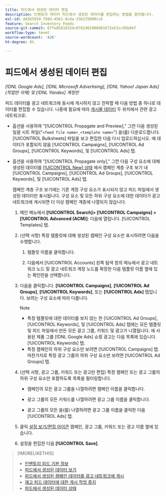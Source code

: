 ```yaml
---
title: 피드에서 생성된 데이터 편집
description: 인벤토리 데이터 피드에서 생성된 데이터를 편집하는 방법을 알아봅니다.
exl-id: d43b593d-758d-4561-9cda-33b235099cc6
feature: Search Inventory Feeds
source-git-commit: 67fe8581832dc0762d62908d01672e53cc95b847
workflow-type: tm+mt
source-wordcount: '426'
ht-degree: 0%

---
```


# 피드에서 생성된 데이터 편집

*[!DNL Google Ads], [!DNL Microsoft Advertising], [!DNL Yahoo! Japan Ads] (작업만 삭제) 및 [!DNL Yandex] 계정만*

피드 데이터를 광고 네트워크에 동시에 게시하지 않고 전파할 때 다음 방법 중 하나로 데이터를 편집할 수 있습니다. 나중에 필요에 따라 [게시물 데이터](propagated-data-post.md) 두 위치에서 관련 광고 네트워크로:

* 옵션을 사용하여 &quot;[!UICONTROL Propagate and Preview],&quot; 그런 다음 생성된 일괄 시트 파일(&quot;`<feed file name>_<template name>`&quot;) 을(를) 다운로드합니다. [!UICONTROL Bulksheets] 파일을 보고 편집한 다음 다시 업로드하십시오. 에 데이터가 포함되지 않음 [!UICONTROL Campaigns], [!UICONTROL Ad Groups], [!UICONTROL Keywords], 및 [!UICONTROL Ads] 탭.

* 옵션을 사용하여 &quot;[!UICONTROL Propagate only],&quot; 그런 다음 구성 요소에 대해 생성된 데이터를 [[!UICONTROL New] 상태](propagated-data-status.md) 에서 캠페인 계층 구조 보기 내 [!UICONTROL Campaigns], [!UICONTROL Ad Groups], [!UICONTROL Keywords], 및 [!UICONTROL Ads] 탭.

  캠페인 계층 구조 보기에는 기존 계정 구성 요소가 표시되지 않고 피드 파일에서 생성된 데이터만 표시됩니다. 구성 요소 및 모든 하위 구성 요소에 대한 데이터가 광고 네트워크에 게시되면 더 이상 캠페인 계층에 나열되지 않습니다.

   1. 메인 메뉴에서 **[!UICONTROL Search]> [!UICONTROL Campaigns] >[!UICONTROL Advanced (ACM)]**: 다음에 열립니다. [!UICONTROL Templates] 탭.

   1. (선택 사항) 특정 템플릿에 대해 생성된 캠페인 구성 요소만 표시하려면 다음을 수행합니다.

      1. 템플릿 이름을 클릭합니다.

      1. 다음에서 [!UICONTROL Accounts] 왼쪽 탐색 창의 메뉴에서 광고 네트워크 노드 및 광고 네트워크 계정 노드를 확장한 다음 템플릿 이름 옆에 있는 확인란을 선택합니다.

   1. 다음을 클릭합니다. **[!UICONTROL Campaigns]**, **[!UICONTROL Ad Groups]**, **[!UICONTROL Keywords]**, 또는 **[!UICONTROL Ads]** 탭입니다. 보려는 구성 요소에 따라 다릅니다.

      >[!NOTE]
      >
      >* 특정 템플릿에 대한 데이터를 보지 않는 한 [!UICONTROL Ad Groups], [!UICONTROL Keywords], 및 [!UICONTROL Ads] 탭에는 모든 템플릿 및 피드 파일에서 만든 모든 광고 그룹, 키워드 및 광고가 나열됩니다. 에 사용된 제품 그룹 [!DNL Google Ads] 쇼핑 광고는 다음 목록에 있습니다. [!UICONTROL Keywords] 탭.
      >* 특정 캠페인의 하위 구성 요소만 보려면 [!UICONTROL Campaigns] 탭. 마찬가지로 특정 광고 그룹의 하위 구성 요소만 보려면 [!UICONTROL Ad Groups] 탭.

   1. (선택 사항, 광고 그룹, 키워드 또는 광고만 편집) 특정 캠페인 또는 광고 그룹의 하위 구성 요소만 포함하도록 목록을 필터링합니다.

      * 캠페인의 모든 광고 그룹을 나열하려면 캠페인 이름을 클릭합니다.

      * 광고 그룹의 모든 키워드를 나열하려면 광고 그룹 이름을 클릭합니다.

      * 광고 그룹의 모든 을(를) 나열하려면 광고 그룹 이름을 클릭한 다음 [!UICONTROL Ads] 탭.

   1. 클릭 [설정 보기/편집 아이콘](/help/search-social-commerce/assets/settings.png "설정 보기/편집 아이콘") 캠페인, 광고 그룹, 키워드 또는 광고 이름 옆에 있습니다.

   1. 설정을 편집한 다음 **[!UICONTROL Save]**.

>[!MORELIKETHIS]
>
>* [인벤토리 피드 기본 정보](inventory-feeds-about.md)
>* [피드에서 생성된 데이터 보기](propagated-data-view.md)
>* [피드에서 생성된 캠페인 데이터를 광고 네트워크에 게시](propagated-data-post.md)
>* [재고 피드 데이터에 대한 게시 작업 중지](stop-job.md)
>* [피드에서 생성된 데이터 상태](propagated-data-status.md)

